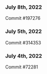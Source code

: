 ### July 8th, 2022

Commit #197276

### July 5th, 2022

Commit #314353


### July 4th, 2022

Commit #72281
